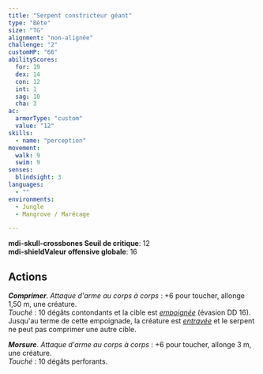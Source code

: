 ```yaml
---
title: "Serpent constricteur géant"
type: "Bête"
size: "TG"
alignment: "non-alignée"
challenge: "2"
customHP: "66"
abilityScores:
  for: 19
  dex: 14
  con: 12
  int: 1
  sag: 10
  cha: 3
ac:
  armorType: "custom"
  value: "12"
skills:
  - name: "perception"
movement:
  walk: 9
  swim: 9
senses:
  blindsight: 3
languages:
  - ""
environments:
  - Jungle
  - Mangrove / Marécage

---
```

**<v-icon>mdi-skull-crossbones</v-icon> Seuil de critique**: 12          
**<v-icon>mdi-shield</v-icon>Valeur offensive globale**: 16     
## Actions
_**Comprimer**_. _Attaque d'arme au corps à corps_ : +6 pour toucher, allonge 1,50 m, une créature.  
_Touché_ : 10 dégâts contondants et la cible est [_empoignée_](/gerer-la-sante-du-personnage/#empoigne) (évasion DD 16). Jusqu'au terme de cette empoignade, la créature est [_entravée_](/gerer-la-sante-du-personnage/#entrave) et le serpent ne peut pas comprimer une autre cible.

_**Morsure**_. _Attaque d'arme au corps à corps_ : +6 pour toucher, allonge 3 m, une créature.  
_Touché_ : 10 dégâts perforants.
